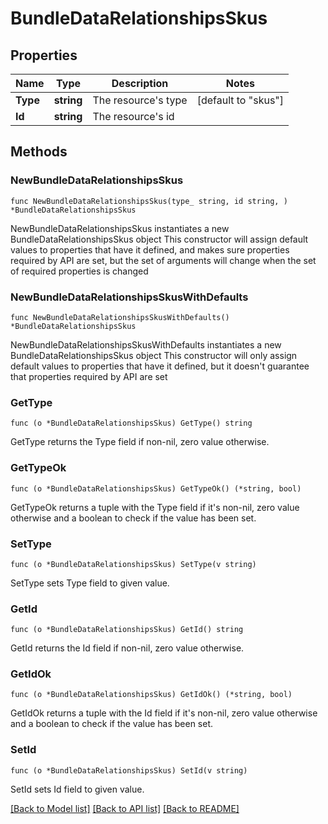 # BundleDataRelationshipsSkus

## Properties

Name | Type | Description | Notes
------------ | ------------- | ------------- | -------------
**Type** | **string** | The resource&#39;s type | [default to "skus"]
**Id** | **string** | The resource&#39;s id | 

## Methods

### NewBundleDataRelationshipsSkus

`func NewBundleDataRelationshipsSkus(type_ string, id string, ) *BundleDataRelationshipsSkus`

NewBundleDataRelationshipsSkus instantiates a new BundleDataRelationshipsSkus object
This constructor will assign default values to properties that have it defined,
and makes sure properties required by API are set, but the set of arguments
will change when the set of required properties is changed

### NewBundleDataRelationshipsSkusWithDefaults

`func NewBundleDataRelationshipsSkusWithDefaults() *BundleDataRelationshipsSkus`

NewBundleDataRelationshipsSkusWithDefaults instantiates a new BundleDataRelationshipsSkus object
This constructor will only assign default values to properties that have it defined,
but it doesn't guarantee that properties required by API are set

### GetType

`func (o *BundleDataRelationshipsSkus) GetType() string`

GetType returns the Type field if non-nil, zero value otherwise.

### GetTypeOk

`func (o *BundleDataRelationshipsSkus) GetTypeOk() (*string, bool)`

GetTypeOk returns a tuple with the Type field if it's non-nil, zero value otherwise
and a boolean to check if the value has been set.

### SetType

`func (o *BundleDataRelationshipsSkus) SetType(v string)`

SetType sets Type field to given value.


### GetId

`func (o *BundleDataRelationshipsSkus) GetId() string`

GetId returns the Id field if non-nil, zero value otherwise.

### GetIdOk

`func (o *BundleDataRelationshipsSkus) GetIdOk() (*string, bool)`

GetIdOk returns a tuple with the Id field if it's non-nil, zero value otherwise
and a boolean to check if the value has been set.

### SetId

`func (o *BundleDataRelationshipsSkus) SetId(v string)`

SetId sets Id field to given value.



[[Back to Model list]](../README.md#documentation-for-models) [[Back to API list]](../README.md#documentation-for-api-endpoints) [[Back to README]](../README.md)


